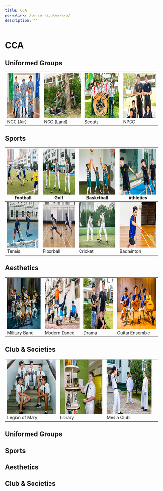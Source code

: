 ```yaml
---
title: CCA
permalink: /co-curriculum/cca/
description: ""
---
```

# CCA


## Uniformed Groups


|   |   |   |  |
| -------- | -------- | -------- | -------- | 
|  <img src="images/2022_Migration/NCCAir.jpg" style="width:250px; height:150px"> NCC (Air)    | <img src="images/2022_Migration/NCCLand_Thm.jpg" style="width:250px; height:150px"/>  NCC (Land)    | <img src="/images/2022_Migration/Scouts.jpg" style="width:250px; height:150px"/>  Scouts     |  <img src="/images/2022_Migration/NPCC.jpg" style="width:250px; height:150px"/> NPCC     |    

## Sports


<img src="/images/2022_Migration/football.jpg" style="width:250px; height:150px"/> Football  | <img src="/images/2022_Migration/Golf.jpg" style="width:250px; height:150px"/> Golf | <img src="/images/2022_Migration/Basketball.jpg" style="width:250px; height:150px"/> Basketball | <img src="/images/2022_Migration/track%20n%20Field.jpg" style="width:250px; height:150px"/> Athletics |
|-----|-----|-----|-----|
<a href="/cca/Sports/tennis/"><img src="/images/2022_Migration/tennis.jpg" style="width:250px; height:150px"/></a> Tennis  | <img src="/images/CCA_Update_Dec2022/Floorball_Thm.jpg" style="width:250px; height:150px"/> Floorball | <img src="/images/2022_Migration/Cricket.jpg" style="width:250px; height:150px"/> Cricket | <img src="/images/2022_Migration/Badminton.jpg" style="width:250px; height:150px"/> Badminton |

## Aesthetics

|   |   |   |  |
| -------- | -------- | -------- | -------- | 
<img src="images/2022_Migration/Military%20Band.jpg" style="width:250px; height:170px"/> Military Band  | <img src="images/2022_Migration/dance.jpg" style="width:250px; height:170px"/> Modern Dance | <img src="/images/2022_Migration/drama.jpg" style="width:250px; height:170px"/> Drama | <img src="/images/2022_Migration/Guitar%20Ensemble.jpg" style="width:250px; height:170px"/> Guitar Ensemble |


## Club & Societies

|   |   |   |  |
| -------- | -------- | -------- | -------- | 
 <img src="/images/2022_Migration/legion%20of%20mary.jpg" style="width:250px; height:180px"/> Legion of Mary  | <img src="/images/2022_Migration/Library.jpg" style="width:250px; height:180px"/> Library | <img src="/images/2022_Migration/media%20and%20design.jpg" style="width:250px; height:180px"/> Media Club |
 
##  **Uniformed Groups**


##  **Sports**


##  **Aesthetics**


##  **Club & Societies**

